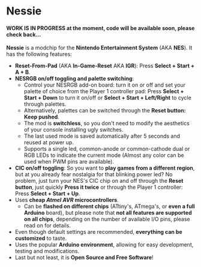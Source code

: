 # Nessie

#### WORK IS IN PROGRESS at the moment, code will be available soon, please check back...

**Nessie** is a modchip for the **Nintendo Entertainment System** (AKA **NES**). It has the following features:

- **Reset-From-Pad** (AKA **In-Game-Reset** AKA **IGR**): Press **Select + Start + A + B**.
- **NESRGB on/off toggling and palette switching**:
  - Control your NESRGB add-on board: turn it on or off and set your palette of choice from the Player 1 controller pad: Press **Select + Start + Down** to turn it on/off or **Select + Start + Left/Right** to cycle through palettes.
  - Alternatively, palettes can be switched through the **Reset button: Keep pushed**.
  - The mod is **switchless**, so you don't need to modify the aesthetics of your console installing ugly switches.
  - The last used mode is saved automatically after 5 seconds and reused at power up.
  - Supports a single led, common-anode or common-cathode dual or RGB LEDs to indicate the current mode (Almost any color can be used when PWM pins are available).
- **CIC on/off toggling**: So you want to **play games from a different region**, but at you already fear nostalgia for that blinking power led? No problem, just turn your NES's CIC chip on and off through the **Reset button**, just quickly **Press it twice** or through the Player 1 controller: Press **Select + Start + Up**.
- Uses **cheap *Atmel AVR* microcontrollers**.
  - Can be **flashed on different chips** (ATtiny's, ATmega's, or **even a full Arduino** board), but please note that **not all features are supported on all chips**, depending on the number of available I/O pins, please read on for details.
- Even though default settings are recommended, **everything can be customized** to taste.
- Uses the popular **Arduino environment**, allowing for easy development, testing and modifications.
- Last but not least, it is **Open Source and Free Software**!
